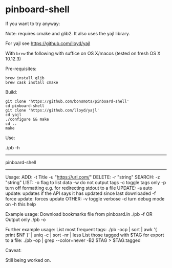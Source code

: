 pinboard-shell
==============

If you want to try anyway:

Note: requires cmake and glib2. It also uses the yajl library. 

For yajl see <https://github.com/lloyd/yajl>

With `brew` the following with suffice on OS X/macos (tested on fresh OS X 10.12.3)

Pre-requisites:

	brew install glib
	brew cask install cmake

Build:

	git clone 'https://github.com/bonsmots/pinboard-shell'
	cd pinboard-shell
	git clone 'https://github.com/lloyd/yajl'
	cd yajl
	./configure && make
	cd ..
	make

Use:
  
  ./pb -h

  ______________
  pinboard-shell
  ______________

  Usage:
  ADD:
  -t Title -u "https://url.com/"
  DELETE:
  -r "string"
  SEARCH:
  -z "string"
  LIST:
  -o flag to list data
  -w do not output tags
  -c toggle tags only
  -p turn off formatting e.g. for redirecting stdout to a file
  UPDATE:
  -a auto update: updates if the API says it has updated since last downloaded
  -f force update: forces update
  OTHER:
  -v toggle verbose
  -d turn debug mode on
  -h this help

  Example usage:
  Download bookmarks file from pinboard.in
  ./pb -f
  OR
  Output only
  ./pb -o

  Further example usage:
  List most frequent tags:
  ./pb -ocp | sort | awk '{ print $NF }' | uniq -c | sort -nr | less
  List those tagged with $TAG for export to a file:
  ./pb -op | grep --color=never -B2 $TAG > $TAG.tagged  

Caveat:

Still being worked on.
